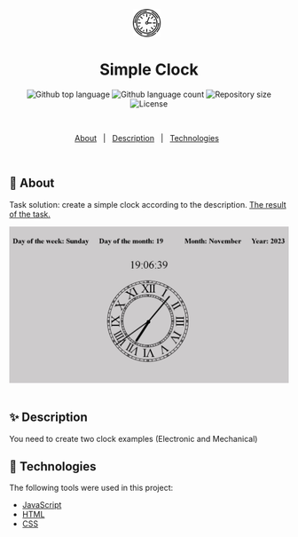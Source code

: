 <div align="center" id="top"> 
  <img src="./img/clock.svg" alt="Simple Clock" width="50px"/>
&#xa0;
</div>

<h1 align="center">Simple Clock</h1>

<p align="center">
  <img alt="Github top language" src="https://img.shields.io/github/languages/top/Maryna-Korbet/simple-clock-js?color=56BEB8">

  <img alt="Github language count" src="https://img.shields.io/github/languages/count/Maryna-Korbet/simple-clock-js?color=56BEB8">

  <img alt="Repository size" src="https://img.shields.io/github/repo-size/Maryna-Korbet/simple-clock-js?color=56BEB8">

  <img alt="License" src="https://img.shields.io/github/license/Maryna-Korbet/simple-clock-js?color=56BEB8">
</p>

<br>

<p align="center">
  <a href="#dart-about">About</a> &#xa0; | &#xa0; 
  <a href="#sparkles-features">Description</a> &#xa0; | &#xa0;
  <a href="#rocket-technologies">Technologies</a> &#xa0; 
</p>

<br>

## :dart: About

Task solution: create a simple clock according to the description.
<a href="https://maryna-korbet.github.io/simple-clock-js/">The result of the
task.</a> &#xa0;

<div align="center" > 
  <img src="./img/screenshot.jpg" alt="screenshot" />
&#xa0;
</div>

## :sparkles: Description

You need to create two clock examples (Electronic and Mechanical)

## :rocket: Technologies

The following tools were used in this project:

- [JavaScript](https://www.w3schools.com/js/)
- [HTML](https://www.w3schools.com/html/)
- [CSS](https://www.w3schools.com/css/)
